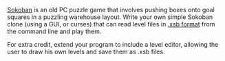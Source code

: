 

[Sokoban](http://en.wikipedia.org/wiki/Sokoban) is an old PC puzzle game that involves pushing boxes onto goal squares in a puzzling warehouse layout. Write your own simple Sokoban clone (using a GUI, or curses) that can read level files in [.xsb format](http://sokosolve.sourceforge.net/FileFormatXSB.html) from the command line and play them.

For extra credit, extend your program to include a level editor, allowing the user to draw his own levels and save them as .xsb files.

